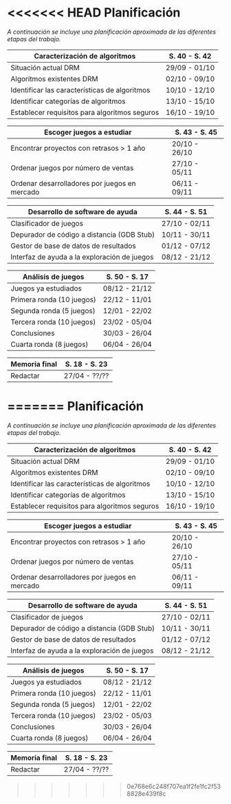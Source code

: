 <<<<<<< HEAD
 Planificación
 ==
 _A continuación se incluye una planificación aproximada de las diferentes
 etapas del trabajo._

 | Caracterización de algoritmos                 | S. 40 - S. 42 |
 | --------------------------------------------- | ------------- |
 | Situación actual DRM                          | 29/09 - 01/10 |
 | Algoritmos existentes DRM                     | 02/10 - 09/10 |
 | Identificar las características de algoritmos | 10/10 - 12/10 |
 | Identificar categorías de algoritmos          | 13/10 - 15/10 |
 | Establecer requisitos para algoritmos seguros | 16/10 - 19/10 |


 | Escoger juegos a estudiar                     | S. 43 - S. 45 |
 | --------------------------------------------- | ------------- |
 | Encontrar proyectos con retrasos > 1 año      | 20/10 - 26/10 |
 | Ordenar juegos por número de ventas           | 27/10 - 05/11 |
 | Ordenar desarrolladores por juegos en mercado | 06/11 - 09/11 |


 | Desarrollo de software de ayuda              | S. 44 - S. 51 |
 | -------------------------------------------- | ------------- |
 | Clasificador de juegos                       | 27/10 - 02/11 |
 | Depurador de código a distancia (GDB Stub)   | 10/11 - 30/11 |
 | Gestor de base de datos de resultados        | 01/12 - 07/12 |
 | Interfaz de ayuda a la exploración de juegos | 08/12 - 21/12 |


 | Análisis de juegos        | S. 50 - S. 17 |
 | ------------------------- | ------------- |
 | Juegos ya estudiados      | 08/12 - 21/12 |
 | Primera ronda (10 juegos) | 22/12 - 11/01 |
 | Segunda ronda (5 juegos)  | 12/01 - 22/02 |
 | Tercera ronda (10 juegos) | 23/02 - 05/04 |
 | Conclusiones              | 30/03 - 26/04 |
 | Cuarta ronda (8 juegos)   | 06/04 - 26/04 |


 | Memoria final | S. 18 - S. 23 |
 | ------------- | ------------- |
 | Redactar      | 27/04 - ??/?? |
=======
Planificación
==
_A continuación se incluye una planificación aproximada de las diferentes
etapas del trabajo._


| Caracterización de algoritmos                 | S. 40 - S. 42 |
| --------------------------------------------- | ------------- |
| Situación actual DRM                          | 29/09 - 01/10 |
| Algoritmos existentes DRM                     | 02/10 - 09/10 |
| Identificar las características de algoritmos | 10/10 - 12/10 |
| Identificar categorías de algoritmos          | 13/10 - 15/10 |
| Establecer requisitos para algoritmos seguros | 16/10 - 19/10 |


| Escoger juegos a estudiar                     | S. 43 - S. 45 |
| --------------------------------------------- | ------------- |
| Encontrar proyectos con retrasos > 1 año      | 20/10 - 26/10 |
| Ordenar juegos por número de ventas           | 27/10 - 05/11 |
| Ordenar desarrolladores por juegos en mercado | 06/11 - 09/11 |


| Desarrollo de software de ayuda              | S. 44 - S. 51 |
| -------------------------------------------- | ------------- |
| Clasificador de juegos                       | 27/10 - 02/11 |
| Depurador de código a distancia (GDB Stub)   | 10/11 - 30/11 |
| Gestor de base de datos de resultados        | 01/12 - 07/12 |
| Interfaz de ayuda a la exploración de juegos | 08/12 - 21/12 |


| Análisis de juegos        | S. 50 - S. 17 |
| ------------------------- | ------------- |
| Juegos ya estudiados      | 08/12 - 21/12 |
| Primera ronda (10 juegos) | 22/12 - 11/01 |
| Segunda ronda (5 juegos)  | 12/01 - 22/02 |
| Tercera ronda (10 juegos) | 23/02 - 05/03 |
| Conclusiones              | 30/03 - 26/04 |
| Cuarta ronda (8 juegos)   | 06/04 - 26/04 |


| Memoria final | S. 18 - S. 23 |
| ------------- | ------------- |
| Redactar      | 27/04 - ??/?? |
>>>>>>> 0e768e6c248f707ea1f2fe1fc2f538828e439f8c
